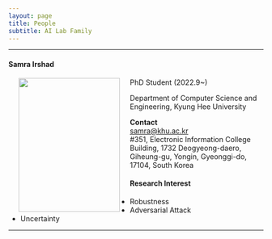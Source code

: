 ```yaml
---
layout: page
title: People 
subtitle: AI Lab Family
---
```


<hr>

#### Samra Irshad
  
<img src="https://raw.githubusercontent.com/ailabkhu/ailabkhu.github.io/master/img/Sam.jpg" width="200" height="265" align="left" hspace="20" />
PhD Student (2022.9~)        

Department of Computer Science and Engineering, Kyung Hee University         
            

**Contact**  
samra@khu.ac.kr                       
#351, Electronic Information College Building, 1732 Deogyeong-daero, Giheung-gu, Yongin, Gyeonggi-do, 17104, South Korea  

#### Research Interest
* Robustness
* Adversarial Attack
* Uncertainty

<hr>
